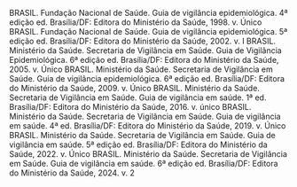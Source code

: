 BRASIL. Fundação Nacional de Saúde. Guia de vigilância epidemiológica. 4ª edição ed. Brasília/DF: Editora do Ministério da Saúde, 1998. v. Único
BRASIL. Fundação Nacional de Saúde. Guia de vigilância epidemiológica. 5ª edição ed. Brasília/DF: Editora do Ministério da Saúde, 2002. v. I
BRASIL. Ministério da Saúde. Secretaria de Vigilância em Saúde. Guia de Vigilância Epidemiológica. 6ª edição ed. Brasília/DF: Editora do Ministério da Saúde, 2005. v. Único
BRASIL. Ministério da Saúde. Secretaria de Vigilância em Saúde. Guia de vigilância epidemiológica. 6ª edição ed. Brasília/DF: Editora do Ministério da Saúde, 2009. v. Único
BRASIL. Ministério da Saúde. Secretaria de Vigilância em Saúde. Guia de vigilância em saúde. 1ª ed. Brasília/DF: Editora do Ministério da Saúde, 2016. v. único
BRASIL. Ministério da Saúde. Secretaria de Vigilância em Saúde. Guia de vigilância em saúde. 4ª ed. Brasília/DF: Editora do Ministério da Saúde, 2019. v. Único
BRASIL. Ministério da Saúde. Secretaria de Vigilância em Saúde. Guia de vigilância em saúde. 5ª edição ed. Brasília/DF: Editora do Ministério da Saúde, 2022. v. Único
BRASIL. Ministério da Saúde. Secretaria de Vigilância em Saúde. Guia de vigilância em saúde. 6ª edição ed. Brasília/DF: Editora do Ministério da Saúde, 2024. v. 2
